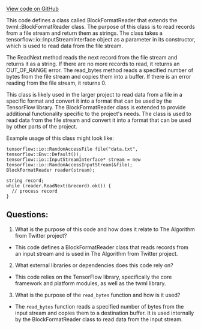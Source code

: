 [View code on GitHub](https://github.com/misbahsy/the-algorithm/twml/libtwml/src/ops/block_format_reader.h)

This code defines a class called BlockFormatReader that extends the twml::BlockFormatReader class. The purpose of this class is to read records from a file stream and return them as strings. The class takes a tensorflow::io::InputStreamInterface object as a parameter in its constructor, which is used to read data from the file stream.

The ReadNext method reads the next record from the file stream and returns it as a string. If there are no more records to read, it returns an OUT_OF_RANGE error. The read_bytes method reads a specified number of bytes from the file stream and copies them into a buffer. If there is an error reading from the file stream, it returns 0.

This class is likely used in the larger project to read data from a file in a specific format and convert it into a format that can be used by the TensorFlow library. The BlockFormatReader class is extended to provide additional functionality specific to the project's needs. The class is used to read data from the file stream and convert it into a format that can be used by other parts of the project.

Example usage of this class might look like:

```
tensorflow::io::RandomAccessFile file("data.txt", tensorflow::Env::Default());
tensorflow::io::InputStreamInterface* stream = new tensorflow::io::RandomAccessInputStream(&file);
BlockFormatReader reader(stream);

string record;
while (reader.ReadNext(&record).ok()) {
  // process record
}
```
## Questions: 
 1. What is the purpose of this code and how does it relate to The Algorithm from Twitter project?
- This code defines a BlockFormatReader class that reads records from an input stream and is used in The Algorithm from Twitter project.
2. What external libraries or dependencies does this code rely on?
- This code relies on the TensorFlow library, specifically the core framework and platform modules, as well as the twml library.
3. What is the purpose of the `read_bytes` function and how is it used?
- The `read_bytes` function reads a specified number of bytes from the input stream and copies them to a destination buffer. It is used internally by the BlockFormatReader class to read data from the input stream.